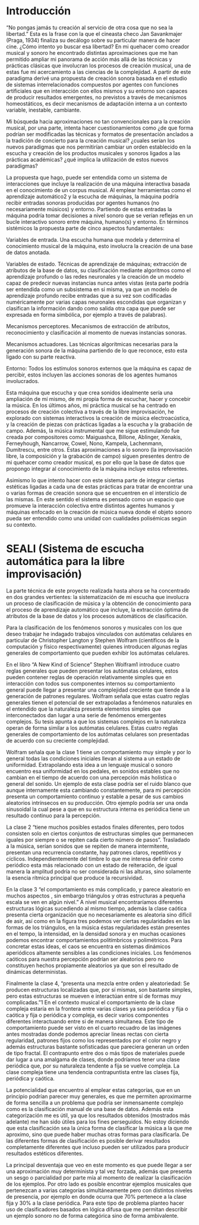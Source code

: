 # Introducción

“No pongas jamás tu creación al servicio de otra cosa que no sea la libertad.” Esta es la frase con la que el cineasta checo Jan Savankmajer (Praga, 1934) finaliza su decálogo sobre su particular manera de hacer cine. ¿Cómo intento yo buscar esa libertad? En mi quehacer como creador musical y sonoro he encontrado distintas aproximaciones que me han permitido ampliar mi panorama de acción más allá de las técnicas y prácticas clásicas que involucran los procesos de creación musical, una de estas fue mi acercamiento a las ciencias de la complejidad. A partir de este paradigma derivé una propuesta de creación sonora basada en el estudio de sistemas interrelacionados compuestos por agentes con funciones artificiales que en interacción con ellos mismos y su entorno son capaces de producir resultados emergentes, no previstos a través de mecanismos homeostáticos, es decir mecanismos de adaptación interna a un contexto variable, inestable, cambiante. 

Mi búsqueda hacia aproximaciones no tan convencionales para la creación musical, por una parte, intenta hacer cuestionamientos como ¿de que forma podrían ser modificadas las técnicas y formatos de presentación anclados a la tradición de concierto para la creación musical? ¿cuales serían los nuevos paradigmas que nos permitirían cambiar un orden establecido en la escucha y creación de los productos musicales y sonoros ligados a las prácticas académicas? ¿qué implica la utilización de estos nuevos paradigmas? 

La propuesta que hago, puede ser entendida como un sistema de interacciones que incluye la realización de una máquina interactiva basada en el conocimiento de un corpus musical. Al emplear  herramientas como el  aprendizaje  automático2 y la escucha de máquinas, la máquina podría recibir entradas sonoras producidas por agentes humanos (no necesariamente músicos) y entorno. Partiendo de estas entradas la máquina podría tomar decisiones a nivel sonoro que se verían reflejas en un bucle interactivo sonoro entre máquina, humano(s) y entorno. En términos sistémicos la propuesta parte de cinco aspectos fundamentales:

Variables de entrada. Una escucha humana que modela y determina el conocimiento musical de la máquina, esto involucra la creación de una base de datos anotada. 

Variables de estado.  Técnicas de aprendizaje de máquinas; extracción de atributos de la base de datos, su clasificación mediante algoritmos como el aprendizaje profundo o las redes neuronales y la creación de un modelo capaz de predecir nuevas instancias nunca antes vistas (esta parte podría ser entendida como un subsistema en si misma, ya que un modelo de aprendizaje profundo recibe entradas que a su vez son codificadas numéricamente por varias capas neuronales escondidas que organizan y clasifican la información dando como salida otra capa que puede ser expresada en forma simbólica, por ejemplo a través de palabras). 

Mecanismos perceptores. Mecanismos de extracción de atributos, reconocimiento y clasificación al momento de nuevas instancias sonoras.

Mecanismos actuadores. Las técnicas algorítmicas necesarias para la generación sonora de la máquina partiendo de lo que reconoce, esto esta ligado con su parte reactiva.

Entorno: Todos los estímulos sonoros externos que la máquina es capaz de percibir, estos incluyen las acciones sonoras de los agentes humanos involucrados.   
 
Esta máquina que escucha y que crea sonidos idealmente sería una ampliación de mí mismo, de mi propia forma de escuchar, hacer y concebir la música. En los últimos años, mi práctica musical se ha centrado en procesos de creación colectiva a través de la libre improvisación, he explorado con sistemas interactivos la creación de música electroacústica, y la creación de piezas con prácticas ligadas a la escucha y la grabación de campo. Además, la música instrumental que me sigue  estimulando  fue creada por compositores como: Maiguashca, Billone, Ablinger, Xenakis, Ferneyhough, Nancarrow, Cowel, Nono, Kampela, Lachenmann, Dumitrescu, entre otros.  Estas aproximaciones a lo sonoro (la improvisación libre, la composición y la grabación de campo) siguen presentes dentro de mi quehacer como creador musical, es por ello que la base de datos que propongo integrar al conocimiento de la máquina incluye estos referentes. 

Asimismo lo que intento hacer con este sistema parte de integrar ciertas estéticas ligadas a cada una de estas prácticas para tratar de encontrar una o varias formas de creación sonora que se encuentren en el intersticio de las mismas. En este sentido el sistema es pensado como un espacio que promueve la interacción colectiva entre distintos agentes humanos y máquinas enfocado en la creación de música nueva donde el objeto sonoro pueda ser entendido como una unidad con cualidades polisémicas según su contexto.

# SEALI (Sistema de escucha automática para la libre improvisación)

La parte técnica de este proyecto realizada hasta ahora se ha concentrado en dos grandes vertientes: la sistematización de mi escucha que involucra un proceso de clasificación de música y la obtención de conocimiento para el proceso de aprendizaje automático que incluye, la extracción óptima de atributos  de la base de datos y los procesos automáticos de clasificación. 

Para la clasificación de los fenómenos sonoros y musicales con los que deseo trabajar he indagado trabajos vinculados con autómatas celulares en particular de Christopher Langton y Stephen Wolfram (científicos de la computación y físico respectivamente) quienes introducen algunas reglas generales de comportamiento que pueden exhibir los autómatas celulares.

En el libro “A New Kind of Science” Stephen Wolfram1 introduce cuatro reglas generales que pueden presentar los autómatas celulares, estos pueden contener reglas de operación relativamente simples que en interacción con todos sus componentes internos su comportamiento general puede llegar a presentar una complejidad creciente que tiende a la generación de patrones regulares. Wolfram señala que estas cuatro reglas generales tienen el potencial de ser extrapoladas a fenómenos naturales en el entendido  que la naturaleza presenta elementos simples que interconectados dan lugar a una serie de fenómenos emergentes complejos. Su tesis apunta a que los sistemas complejos en la naturaleza operan de forma similar a los autómatas celulares. Estas cuatro reglas generales de comportamiento de los autómatas celulares son presentadas de acuerdo con su creciente complejidad.

Wolfram señala que la clase 1 tiene un comportamiento muy simple y por lo general todas las condiciones iniciales llevan al sistema a un estado de uniformidad. Extrapolando esta idea a un lenguaje musical o sonoro encuentro esa uniformidad en los pedales, en sonidos estables que no cambian en el tiempo de acuerdo con una percepción más holística o general del sonido. Un ejemplo de esta clase podría ser el ruido blanco que aunque internamente esta cambiando constantemente, para mi percepción presenta un comportamiento continuo y estable a pesar de sus cambios aleatorios intrínsecos en su producción. Otro ejemplo podría ser una onda sinusoidal la cual pese a que en su estructura interna es periódica tiene un resultado continuo para la percepción. 

La clase 2 “tiene muchos posibles estados finales diferentes, pero todos consisten solo en ciertos conjuntos de estructuras simples que permanecen iguales por siempre o se repiten cada cierto número de pasos”. Trasladado a la música, serían sonidos que se repiten de manera intermitente, presentan una recurrencia constante, hay patrones claros, repetitivos y cíclicos. Independientemente del timbre lo que me interesa definir como periódico esta más relacionado con un estado de reiteración, de igual manera la amplitud podría no ser considerada ni las alturas, sino solamente la esencia rítmica principal que produce la recursividad.   

En la clase 3 “el comportamiento es más complicado, y parece aleatorio en muchos aspectos , sin embargo triángulos y otras estructuras a pequeña escala se ven en algún nivel.” A nivel musical encontraríamos diferentes estructuras lógicas sucediendo al mismo tiempo, además la clase caótica presenta cierta organización que no necesariamente es aleatoria sino difícil de asir, así como en la figura tres podemos ver ciertas regularidades en las formas de los triángulos, en la música éstas regularidades están presentes en el tempo, la intensidad, en la densidad sonora y en muchas ocasiones podemos encontrar comportamientos politímbricos  y polimétricos. Para concretar estas ideas, el caos se encuentra en sistemas dinámicos aperiódicos altamente sensibles a las condiciones iniciales. Los fenómenos caóticos para nuestra percepción podrían ser aleatorios pero no constituyen hechos propiamente aleatorios ya que son el resultado de dinámicas deterministas.

Finalmente la clase 4, “presenta una mezcla entre orden y aleatoriedad: Se producen estructuras localizadas que, por sí mismas, son bastante simples, pero estas estructuras se mueven e interactúan entre sí de formas muy complicadas.”1 En el contexto musical el comportamiento de la clase compleja estaría en la frontera entre varias clases ya sea periódica y fija o caótica y fija o periódica y compleja, es decir varios componentes diferentes interactuando entre si de manera simultanea. Este tipo de comportamiento puede ser visto en el cuarto recuadro de las imágenes antes mostradas donde podemos apreciar lineas rectas con cierta regularidad, patrones fijos como los representados por el color negro y además estructuras bastante sofisticadas que pareciera generan un orden de tipo fractal. El contrapunto entre dos o más tipos de materiales puede dar lugar a una amalgama de clases, donde podríamos tener una clase periódica que, por su naturaleza tendente a fija se vuelve compleja. La clase compleja tiene una tendencia contrapuntista entre las clases fija, periódica y caótica.

La potencialidad que encuentro al emplear estas categorías, que en un principio podrían parecer muy generales, es que me permiten aproximarme de forma sencilla a un problema que podría ser inmensamente complejo como es la clasificación manual de una base de datos. Además esta categorización me es útil, ya que los resultados obtenidos (mostrados más adelante) me han sido útiles para los fines perseguidos. No estoy diciendo que esta clasificación sea la única forma de clasificar  la música a la que me aproximo, sino que puede haber muchas otras formas para clasificarla. De las diferentes formas de clasificación es posible derivar resultados completamente diferentes que incluso pueden ser utilizados para producir resultados estéticos diferentes. 

La principal desventaja que veo en este momento es que puede llegar a ser una aproximación muy determinista y tal vez forzada, además que  presenta un sesgo o parcialidad por parte mía al momento de realizar la clasificación de los ejemplos. Por otro lado es posible encontrar ejemplos musicales que pertenezcan a varias categorías simultáneamente pero con distintos niveles de presencia, por ejemplo en donde ocurra que 70% pertenece a la clase fija y 30% a la clase periódica. Para este tipo de problema planteo hacer uso de clasificadores basados en lógica difusa que me permitan describir un ejemplo sonoro no de forma categórica sino de forma ambivalente. 

